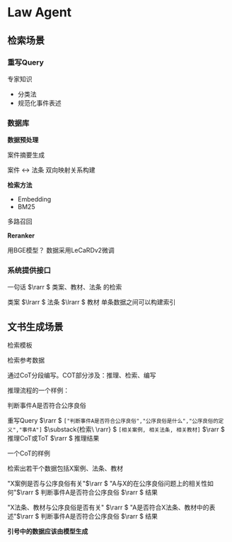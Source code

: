 # Law Agent

## 检索场景

### 重写Query

专家知识

- 分类法
- 规范化事件表述

### 数据库

**数据预处理**

案件摘要生成


案件 $\leftrightarrow$ 法条 双向映射关系构建

**检索方法**

- Embedding 
- BM25

多路召回

**Reranker**

用BGE模型？ 数据采用LeCaRDv2微调

### 系统提供接口

一句话 $\rarr $ 类案、教材、法条 的检索

类案 $\lrarr $ 法条  $\lrarr $ 教材  单条数据之间可以构建索引

## 文书生成场景

检索模板

检索参考数据

通过CoT分段编写。COT部分涉及：推理、检索、编写

推理流程的一个样例：

判断事件A是否符合公序良俗

重写Query $\rarr $ `["判断事件A是否符合公序良俗","公序良俗是什么","公序良俗的定义","事件A"]` $\substack{检索\\ \rarr} $   `[相关案例, 相关法条, 相关教材]` $\rarr $ 推理CoT或ToT $\rarr $ 推理结果

一个CoT的样例

检索出若干个数据包括X案例、法条、教材

"X案例是否与公序良俗有关"$\rarr $ "A与X的在公序良俗问题上的相关性如何"$\rarr $ 判断事件A是否符合公序良俗 $\rarr $ 结果

"X法条、教材与公序良俗是否有关" $\rarr $ "A是否符合X法条、教材中的表述"$\rarr $ 判断事件A是否符合公序良俗 $\rarr $ 结果

**引号中的数据应该由模型生成**